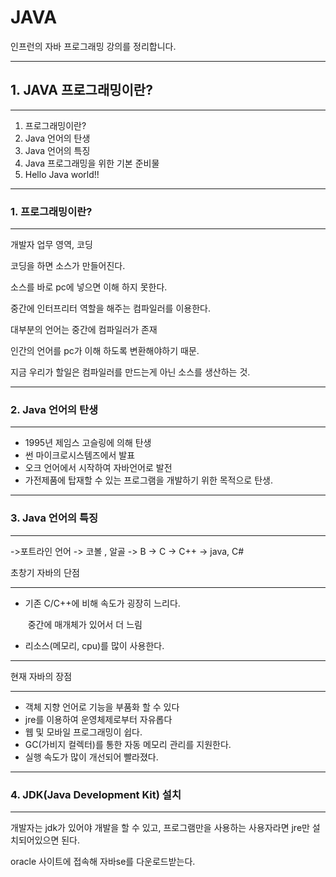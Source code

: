 # JAVA

인프런의 자바 프로그래밍 강의를 정리합니다.

---

## 1. JAVA 프로그래밍이란?

---

1. 프로그래밍이란?
2. Java 언어의 탄생
3. Java 언어의 특징
4. Java 프로그래밍을 위한 기본 준비물
5. Hello Java world!!

---

### 1. 프로그래밍이란?

---

개발자 업무 영역, 코딩

코딩을 하면 소스가 만들어진다.

소스를 바로 pc에 넣으면 이해 하지 못한다.

중간에 인터프리터 역할을 해주는 컴파일러를 이용한다.

대부분의 언어는 중간에 컴파일러가 존재

인간의 언어를 pc가 이해 하도록 변환해야하기 때문.

지금 우리가 할일은 컴파일러를 만드는게 아닌 소스를 생산하는 것.

---

### 2. Java 언어의 탄생

---

- 1995년 제임스 고슬링에 의해 탄생
- 썬 마이크로시스템즈에서 발표
- 오크 언어에서 시작하여 자바언어로 발전
- 가전제품에 탑재할 수 있는 프로그램을 개발하기 위한 목적으로 탄생.

---

### 3. Java 언어의 특징

---

->포트라인 언어 -> 코볼 , 알골 -> B -> C -> C++ -> java, C#

초창기 자바의 단점

---

- 기존 C/C++에 비해 속도가 굉장히 느리다.

  ​	중간에 매개체가 있어서 더 느림

- 리소스(메모리, cpu)를 많이 사용한다.

---

현재 자바의 장점

---

- 객체 지향 언어로 기능을 부품화 할 수 있다
- jre를 이용하여 운영체제로부터 자유롭다
- 웹 및 모바일 프로그래밍이 쉽다.
- GC(가비지 컬렉터)를 통한 자동 메모리 관리를 지원한다.
- 실행 속도가 많이 개선되어 빨라졌다.

---

### 4. JDK(Java Development Kit) 설치

---

개발자는 jdk가 있어야 개발을 할 수 있고, 프로그램만을 사용하는 사용자라면 jre만 설치되어있으면 된다.

oracle 사이트에 접속해 자바se를 다운로드받는다.